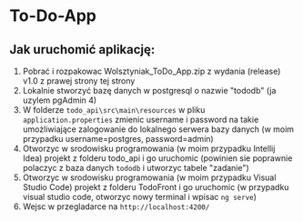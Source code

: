 # To-Do-App

## Jak uruchomić aplikację:
1. Pobrać i rozpakowac Wolsztyniak_ToDo_App.zip z wydania (release) v1.0 z prawej strony tej strony
2. Lokalnie stworzyć bazę danych w postgresql o nazwie "tododb" (ja uzylem pgAdmin 4)
3. W folderze `todo_api\src\main\resources` w pliku `application.properties` zmienic username i password na takie umożliwiające zalogowanie do lokalnego serwera bazy danych (w moim przypadku username=postgres, password=admin)
4. Otworzyc w srodowisku programowania (w moim przypadku Intellij Idea) projekt z folderu todo_api i go uruchomic (powinien sie poprawnie polaczyc z baza danych `tododb` i utworzyc tabele "zadanie")
5. Otworzyc w srodowisku programowania (w moim przypadku Visual Studio Code) projekt z folderu TodoFront i go uruchomic (w przypadku visual studio code, otworzyc nowy terminal i wpisac `ng serve`)
6. Wejsc w przegladarce na `http://localhost:4200/`
